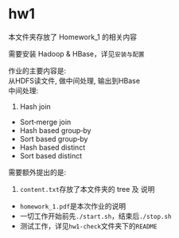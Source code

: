 # hw1
本文件夹存放了 Homework_1 的相关内容

需要安装 Hadoop & HBase，详见`安装与配置`

作业的主要内容是:  
从HDFS读文件, 做中间处理, 输出到HBase  
中间处理:

1. Hash join
* Sort‐merge join
* Hash based group‐by
* Sort based group‐by
* Hash based distinct
* Sort based distinct

需要额外提出的是:

1. `content.txt`存放了本文件夹的 tree 及 说明
* `homework_1.pdf`是本次作业的说明
* 一切工作开始前先`./start.sh`，结束后`./stop.sh`
* 测试工作，详见`hw1-check`文件夹下的`README`
